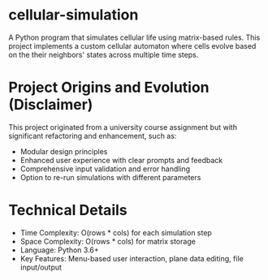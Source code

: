 # cellular-simulation
A Python program that simulates cellular life using matrix-based rules. This project implements a custom cellular automaton where cells evolve based on the their neighbors' states across multiple time steps.

# Project Origins and Evolution (Disclaimer)
This project originated from a university course assignment but with significant refactoring and enhancement, such as:
- Modular design principles
- Enhanced user experience with clear prompts and feedback
- Comprehensive input validation and error handling
- Option to re-run simulations with different parameters

# Technical Details
- Time Complexity: O(rows * cols) for each simulation step
- Space Complexity: O(rows * cols) for matrix storage
- Language: Python 3.6+
- Key Features: Menu-based user interaction, plane data editing, file input/output
